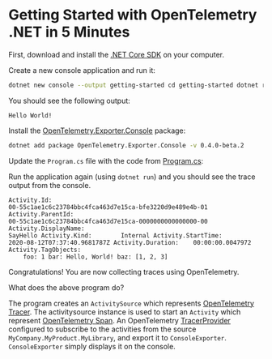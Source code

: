 # Getting Started with OpenTelemetry .NET in 5 Minutes

First, download and install the [.NET Core
SDK](https://dotnet.microsoft.com/download) on your computer.

Create a new console application and run it:

```sh
dotnet new console --output getting-started cd getting-started dotnet run
```

You should see the following output:

```console
Hello World!
```

Install the
[OpenTelemetry.Exporter.Console](../../src/OpenTelemetry.Exporter.Console/README.md)
package:

```sh
dotnet add package OpenTelemetry.Exporter.Console -v 0.4.0-beta.2
```

Update the `Program.cs` file with the code from [Program.cs](./Program.cs):

Run the application again (using `dotnet run`) and you should see the trace
output from the console.

```text
Activity.Id:
00-55c1ae1c6c23784bbc4fca463d7e15ca-bfe3220d9e489e4b-01 Activity.ParentId:
00-55c1ae1c6c23784bbc4fca463d7e15ca-0000000000000000-00 Activity.DisplayName:
SayHello Activity.Kind:        Internal Activity.StartTime:
2020-08-12T07:37:40.9681787Z Activity.Duration:    00:00:00.0047972
Activity.TagObjects:
    foo: 1 bar: Hello, World! baz: [1, 2, 3]
```

Congratulations! You are now collecting traces using OpenTelemetry.

What does the above program do?

The program creates an `ActivitySource` which represents [OpenTelemetry
Tracer](https://github.com/open-telemetry/opentelemetry-specification/blob/master/specification/trace/api.md#tracer).
The activitysource instance is used to start an `Activity` which represent
[OpenTelemetry
Span](https://github.com/open-telemetry/opentelemetry-specification/blob/master/specification/trace/api.md#span).
An OpenTelemetry
[TracerProvider](https://github.com/open-telemetry/opentelemetry-specification/blob/master/specification/trace/api.md#tracerprovider)
configured to subscribe to the activities from the source
`MyCompany.MyProduct.MyLibrary`, and export it to `ConsoleExporter`.
`ConsoleExporter` simply displays it on the console.
